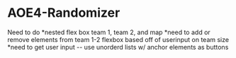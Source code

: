 # AOE4-Randomizer


Need to do
*nested flex box team 1, team 2, and map
*need to add or remove elements from team 1-2 flexbox based off of userinput on team size
*need to get user input -- use unorderd lists w/ anchor elements as buttons